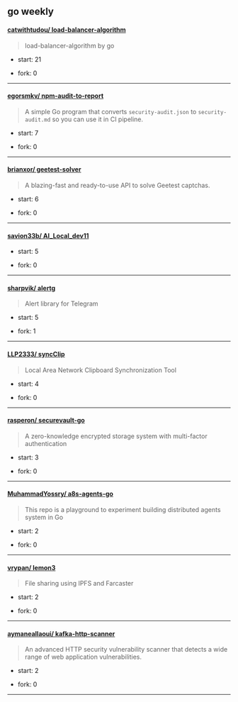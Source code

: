 ## go weekly

#### [catwithtudou/ load-balancer-algorithm](https://github.com/catwithtudou/load-balancer-algorithm)
>  load-balancer-algorithm by go
+ start: 21
+ fork: 0
---
#### [egorsmkv/ npm-audit-to-report](https://github.com/egorsmkv/npm-audit-to-report)
>  A simple Go program that converts `security-audit.json` to `security-audit.md` so you can use it in CI pipeline.
+ start: 7
+ fork: 0
---
#### [brianxor/ geetest-solver](https://github.com/brianxor/geetest-solver)
>  A blazing-fast and ready-to-use API to solve Geetest captchas.
+ start: 6
+ fork: 0
---
#### [savion33b/ AI_Local_dev11](https://github.com/savion33b/AI_Local_dev11)
>  
+ start: 5
+ fork: 0
---
#### [sharpvik/ alertg](https://github.com/sharpvik/alertg)
>  Alert library for Telegram
+ start: 5
+ fork: 1
---
#### [LLP2333/ syncClip](https://github.com/LLP2333/syncClip)
>  Local Area Network Clipboard Synchronization Tool
+ start: 4
+ fork: 0
---
#### [rasperon/ securevault-go](https://github.com/rasperon/securevault-go)
>  A zero-knowledge encrypted storage system with multi-factor authentication
+ start: 3
+ fork: 0
---
#### [MuhammadYossry/ a8s-agents-go](https://github.com/MuhammadYossry/a8s-agents-go)
>  This repo is a playground to experiment building distributed agents system in Go
+ start: 2
+ fork: 0
---
#### [vrypan/ lemon3](https://github.com/vrypan/lemon3)
>  File sharing using IPFS and Farcaster
+ start: 2
+ fork: 0
---
#### [aymaneallaoui/ kafka-http-scanner](https://github.com/aymaneallaoui/kafka-http-scanner)
>  An advanced HTTP security vulnerability scanner that detects a wide range of web application vulnerabilities.
+ start: 2
+ fork: 0
---